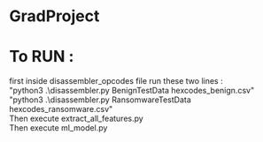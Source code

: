 # GradProject

# To RUN :
 first inside disassembler_opcodes file run these two lines : <br>
 "python3 .\disassembler.py BenignTestData hexcodes_benign.csv" <br>
 "python3 .\disassembler.py RansomwareTestData hexcodes_ransomware.csv" <br>
 Then execute extract_all_features.py <br>
 Then execute ml_model.py <br>
